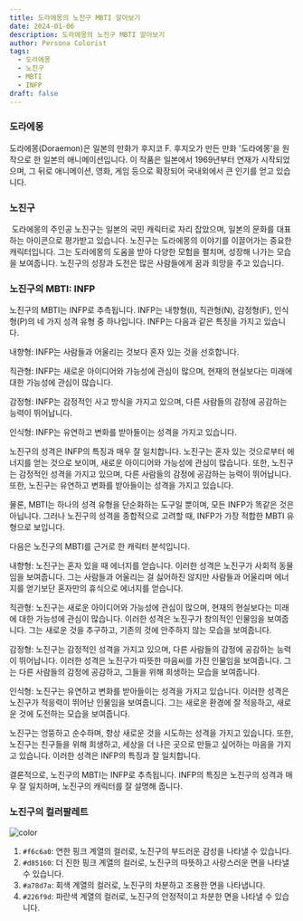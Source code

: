 ```yaml
---
title: 도라에몽의 노진구 MBTI 알아보기
date: 2024-01-06
description: 도라에몽의 노진구 MBTI 알아보기
author: Persona Colorist
tags:
  - 도라에몽
  - 노진구
  - MBTI
  - INFP
draft: false
---
```

### 도라에몽
도라에몽(Doraemon)은 일본의 만화가 후지코 F. 후지오가 만든 만화 '도라에몽'을 원작으로 한 일본의 애니메이션입니다. 이 작품은 일본에서 1969년부터 연재가 시작되었으며, 그 뒤로 애니메이션, 영화, 게임 등으로 확장되어 국내외에서 큰 인기를 얻고 있습니다.

### 노진구
 도라에몽의 주인공 노진구는 일본의 국민 캐릭터로 자리 잡았으며, 일본의 문화를 대표하는 아이콘으로 평가받고 있습니다.
노진구는 도라에몽의 이야기를 이끌어가는 중요한 캐릭터입니다. 그는 도라에몽의 도움을 받아 다양한 모험을 펼치며, 성장해 나가는 모습을 보여줍니다. 노진구의 성장과 도전은 많은 사람들에게 꿈과 희망을 주고 있습니다.

### 노진구의 MBTI: INFP
  
노진구의 MBTI는 INFP로 추측됩니다. INFP는 내향형(I), 직관형(N), 감정형(F), 인식형(P)의 네 가지 성격 유형 중 하나입니다. INFP는 다음과 같은 특징을 가지고 있습니다.

내향형: INFP는 사람들과 어울리는 것보다 혼자 있는 것을 선호합니다.

직관형: INFP는 새로운 아이디어와 가능성에 관심이 많으며, 현재의 현실보다는 미래에 대한 가능성에 관심이 많습니다.

감정형: INFP는 감정적인 사고 방식을 가지고 있으며, 다른 사람들의 감정에 공감하는 능력이 뛰어납니다.

인식형: INFP는 유연하고 변화를 받아들이는 성격을 가지고 있습니다.

노진구의 성격은 INFP의 특징과 매우 잘 일치합니다. 노진구는 혼자 있는 것으로부터 에너지를 얻는 것으로 보이며, 새로운 아이디어와 가능성에 관심이 많습니다. 또한, 노진구는 감정적인 성격을 가지고 있으며, 다른 사람들의 감정에 공감하는 능력이 뛰어납니다. 또한, 노진구는 유연하고 변화를 받아들이는 성격을 가지고 있습니다.

물론, MBTI는 하나의 성격 유형을 단순화하는 도구일 뿐이며, 모든 INFP가 똑같은 것은 아닙니다. 그러나 노진구의 성격을 종합적으로 고려할 때, INFP가 가장 적합한 MBTI 유형으로 보입니다.

다음은 노진구의 MBTI를 근거로 한 캐릭터 분석입니다.

내향형: 노진구는 혼자 있을 때 에너지를 얻습니다. 이러한 성격은 노진구가 사회적 동물임을 보여줍니다. 그는 사람들과 어울리는 걸 싫어하진 않지만 사람들과 어울리며 에너지를 얻기보단 혼자만의 휴식으로 에너지를 얻습니다.

직관형: 노진구는 새로운 아이디어와 가능성에 관심이 많으며, 현재의 현실보다는 미래에 대한 가능성에 관심이 많습니다. 이러한 성격은 노진구가 창의적인 인물임을 보여줍니다. 그는 새로운 것을 추구하고, 기존의 것에 안주하지 않는 모습을 보여줍니다.

감정형: 노진구는 감정적인 성격을 가지고 있으며, 다른 사람들의 감정에 공감하는 능력이 뛰어납니다. 이러한 성격은 노진구가 따뜻한 마음씨를 가진 인물임을 보여줍니다. 그는 다른 사람들의 감정에 공감하고, 그들을 위해 희생하는 모습을 보여줍니다.

인식형: 노진구는 유연하고 변화를 받아들이는 성격을 가지고 있습니다. 이러한 성격은 노진구가 적응력이 뛰어난 인물임을 보여줍니다. 그는 새로운 환경에 잘 적응하고, 새로운 것에 도전하는 모습을 보여줍니다.

노진구는 엉뚱하고 순수하며, 항상 새로운 것을 시도하는 성격을 가지고 있습니다. 또한, 노진구는 친구들을 위해 희생하고, 세상을 더 나은 곳으로 만들고 싶어하는 마음을 가지고 있습니다. 이러한 성격은 INFP의 특징과 잘 일치합니다.

결론적으로, 노진구의 MBTI는 INFP로 추측됩니다. INFP의 특징은 노진구의 성격과 매우 잘 일치하며, 노진구의 캐릭터를 잘 설명해 줍니다.

### 노진구의 컬러팔레트

![color](https://i.imgur.com/2jVOfbo.png#center)

1.  `#f6c6a0`: 연한 핑크 계열의 컬러로, 노진구의 부드러운 감성을 나타낼 수 있습니다.
2. `#d85160`: 더 진한 핑크 계열의 컬러로, 노진구의 따뜻하고 사랑스러운 면을 나타낼 수 있습니다.
3. `#a78d7a`: 회색 계열의 컬러로, 노진구의 차분하고 조용한 면을 나타냅니다.
4. `#226f9d`: 파란색 계열의 컬러로, 노진구의 안정적이고 차분한 면을 나타낼 수 있습니다.